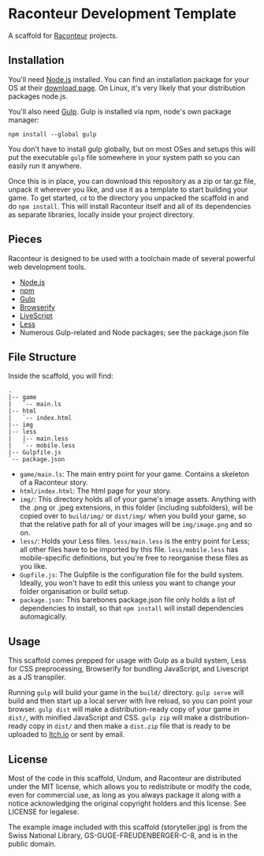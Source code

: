 # Raconteur Development Template

A scaffold for [Raconteur] projects.

## Installation

You'll need [Node.js] installed. You can find an installation package for your OS at their [download page](https://nodejs.org/download/). On Linux, it's very likely that your distribution packages node.js.

You'll also need [Gulp]. Gulp is installed via npm, node's own package manager:

    npm install --global gulp

You don't have to install gulp globally, but on most OSes and setups this will put the executable `gulp` file somewhere in your system path so you can easily run it anywhere.

Once this is in place, you can download this repository as a zip or tar.gz file, unpack it wherever you like, and use it as a template to start building your game. To get started, `cd` to the directory you unpacked the scaffold in and do `npm install`. This will install Raconteur itself and all of its dependencies as separate libraries, locally inside your project directory.

## Pieces

Raconteur is designed to be used with a toolchain made of several powerful web development tools.

- [Node.js]
- [npm]
- [Gulp]
- [Browserify]
- [LiveScript]
- [Less]
- Numerous Gulp-related and Node packages; see the package.json file

## File Structure

Inside the scaffold, you will find:

```
.
|-- game
|   `-- main.ls
|-- html
|   `-- index.html
|-- img
|-- less
|   |-- main.less
|   `-- mobile.less
|-- Gulpfile.js
`-- package.json
```

- `game/main.ls`: The main entry point for your game. Contains a skeleton of a Raconteur story.
- `html/index.html`: The html page for your story.
- `img/`: This directory holds all of your game's image assets. Anything with the .png or .jpeg extensions, in this folder (including subfolders), will be copied over to `build/img/` or `dist/img/` when you build your game, so that the relative path for all of your images will be `img/image.png` and so on.
- `less/`: Holds your Less files. `less/main.less` is the entry point for Less; all other files have to be imported by this file. `less/mobile.less` has mobile-specific definitions, but you're free to reorganise these files as you like.
- `Gupfile.js`: The Gulpfile is the configuration file for the build system. Ideally, you won't have to edit this unless you want to change your folder organisation or build setup.
- `package.json`: This barebones package.json file only holds a list of dependencies to install, so that `npm install` will install dependencies automagically.

## Usage

This scaffold comes prepped for usage with Gulp as a build system, Less for CSS preprocessing, Browserify for bundling JavaScript, and Livescript as a JS transpiler.

Running `gulp` will build your game in the `build/` directory. `gulp serve` will build and then start up a local server with live reload, so you can point your browser. `gulp dist` will make a distribution-ready copy of your game in `dist/`, with minified JavaScript and CSS. `gulp zip` will make a distribution-ready copy in `dist/` and then make a `dist.zip` file that is ready to be uploaded to [Itch.io] or sent by email.

[Raconteur]: http://github.com/sequitur/raconteur/
[Node.js]: http://nodejs.org/
[npm]: http://npmjs.com/
[Gulp]: http://gulpjs.com/
[Browserify]: http://browserify.org/
[Livescript]: http://livescript.net
[Less]: http://lesscss.org/
[Itch.io]: http://itch.io/

## License

Most of the code in this scaffold, Undum, and Raconteur are distributed under the MIT license, which allows you to redistribute or modify the code, even for commercial use, as long as you always package it along with a notice acknowledging the original copyright holders and this license. See LICENSE for legalese.

The example image included with this scaffold (storyteller.jpg) is from the Swiss National Library, GS-GUGE-FREUDENBERGER-C-8, and is in the public domain.